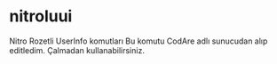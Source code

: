 # nitroluui
Nitro Rozetli UserInfo komutları
Bu komutu CodAre adlı sunucudan alıp editledim. Çalmadan kullanabilirsiniz.
